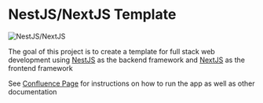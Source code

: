 # NestJS/NextJS Template

![NestJS/NextJS](https://miro.medium.com/max/984/1*ymfz_KKMuGJpIPyvdlGnHA.png)

The goal of this project is to create a template for full stack web development
using [NestJS](https://nestjs.com/) as the backend framework and
[NextJS](https://nextjs.org/) as the frontend framework

See [Confluence Page](https://princhcanal.atlassian.net/wiki/spaces/NNT/overview) for instructions on how to run the app as well as other documentation

